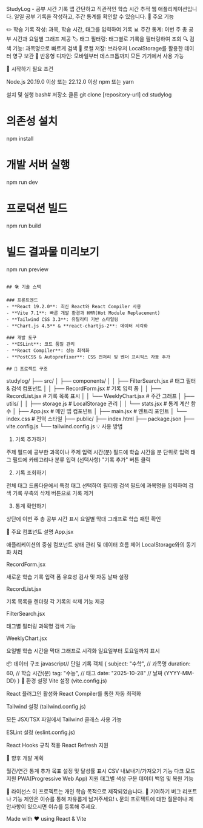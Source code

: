 StudyLog - 공부 시간 기록 앱
간단하고 직관적인 학습 시간 추적 웹 애플리케이션입니다. 일일 공부 기록을 작성하고, 주간 통계를 확인할 수 있습니다.
📸 주요 기능

✏️ 학습 기록 작성: 과목, 학습 시간, 태그를 입력하여 기록
📊 주간 통계: 이번 주 총 공부 시간과 요일별 그래프 제공
🏷️ 태그 필터링: 태그별로 기록을 필터링하여 조회
🔍 검색 기능: 과목명으로 빠르게 검색
💾 로컬 저장: 브라우저 LocalStorage를 활용한 데이터 영구 보관
📱 반응형 디자인: 모바일부터 데스크톱까지 모든 기기에서 사용 가능

🚀 시작하기
필요 조건

Node.js 20.19.0 이상 또는 22.12.0 이상
npm 또는 yarn

설치 및 실행
bash# 저장소 클론
git clone [repository-url]
cd studylog

# 의존성 설치
npm install

# 개발 서버 실행
npm run dev

# 프로덕션 빌드
npm run build

# 빌드 결과물 미리보기
npm run preview
```

## 🛠️ 기술 스택

### 프론트엔드
- **React 19.2.0**: 최신 React와 React Compiler 사용
- **Vite 7.1**: 빠른 개발 환경과 HMR(Hot Module Replacement)
- **Tailwind CSS 3.3**: 유틸리티 기반 스타일링
- **Chart.js 4.5** & **react-chartjs-2**: 데이터 시각화

### 개발 도구
- **ESLint**: 코드 품질 관리
- **React Compiler**: 성능 최적화
- **PostCSS & Autoprefixer**: CSS 전처리 및 벤더 프리픽스 자동 추가

## 📁 프로젝트 구조
```
studylog/
├── src/
│   ├── components/
│   │   ├── FilterSearch.jsx    # 태그 필터 & 검색 컴포넌트
│   │   ├── RecordForm.jsx       # 기록 입력 폼
│   │   ├── RecordList.jsx       # 기록 목록 표시
│   │   └── WeeklyChart.jsx      # 주간 그래프
│   ├── utils/
│   │   ├── storage.js           # LocalStorage 관리
│   │   └── stats.jsx            # 통계 계산 함수
│   ├── App.jsx                  # 메인 앱 컴포넌트
│   ├── main.jsx                 # 엔트리 포인트
│   └── index.css                # 전역 스타일
├── public/
├── index.html
├── package.json
├── vite.config.js
└── tailwind.config.js
💡 사용 방법
1. 기록 추가하기

주제 필드에 공부한 과목이나 주제 입력
시간(분) 필드에 학습 시간을 분 단위로 입력
태그 필드에 카테고리나 분류 입력 (선택사항)
"기록 추가" 버튼 클릭

2. 기록 조회하기

전체 태그 드롭다운에서 특정 태그 선택하여 필터링
검색 필드에 과목명을 입력하여 검색
기록 우측의 삭제 버튼으로 기록 제거

3. 통계 확인하기

상단에 이번 주 총 공부 시간 표시
요일별 막대 그래프로 학습 패턴 확인

🎨 주요 컴포넌트 설명
App.jsx

애플리케이션의 중심 컴포넌트
상태 관리 및 데이터 흐름 제어
LocalStorage와의 동기화 처리

RecordForm.jsx

새로운 학습 기록 입력 폼
유효성 검사 및 자동 날짜 설정

RecordList.jsx

기록 목록을 렌더링
각 기록의 삭제 기능 제공

FilterSearch.jsx

태그별 필터링
과목명 검색 기능

WeeklyChart.jsx

요일별 학습 시간을 막대 그래프로 시각화
일요일부터 토요일까지 표시

📦 데이터 구조
javascript// 단일 기록 객체
{
  subject: "수학",      // 과목명
  duration: 60,        // 학습 시간(분)
  tag: "수능",         // 태그
  date: "2025-10-28"   // 날짜 (YYYY-MM-DD)
}
🔧 환경 설정
Vite 설정 (vite.config.js)

React 플러그인 활성화
React Compiler를 통한 자동 최적화

Tailwind 설정 (tailwind.config.js)

모든 JSX/TSX 파일에서 Tailwind 클래스 사용 가능

ESLint 설정 (eslint.config.js)

React Hooks 규칙 적용
React Refresh 지원

🌟 향후 개발 계획

 월간/연간 통계 추가
 목표 설정 및 달성률 표시
 CSV 내보내기/가져오기 기능
 다크 모드 지원
 PWA(Progressive Web App) 지원
 태그별 색상 구분
 데이터 백업 및 복원 기능

📄 라이선스
이 프로젝트는 개인 학습 목적으로 제작되었습니다.
🤝 기여하기
버그 리포트나 기능 제안은 이슈를 통해 자유롭게 남겨주세요!
📞 문의
프로젝트에 대한 질문이나 제안사항이 있으시면 이슈를 등록해 주세요.

Made with ❤️ using React & Vite
